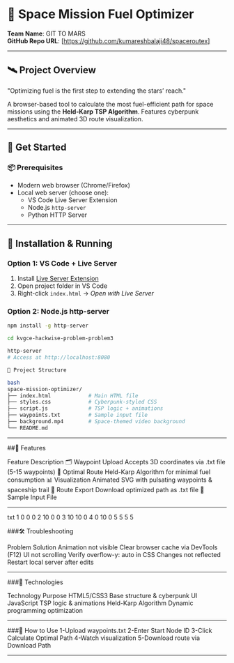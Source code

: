 # 🚀 Space Mission Fuel Optimizer  
**Team Name**: GIT TO MARS  
**GitHub Repo URL**: [https://github.com/kumareshbalaji48/spaceroutex]  

---

## 🛰 Project Overview  
"Optimizing fuel is the first step to extending the stars’ reach."  

A browser-based tool to calculate the most fuel-efficient path for space missions using the **Held-Karp TSP Algorithm**. Features cyberpunk aesthetics and animated 3D route visualization.  

---

## 🚀 Get Started  

### 📦 Prerequisites  
- Modern web browser (Chrome/Firefox)  
- Local web server (choose one):  
  - VS Code Live Server Extension  
  - Node.js `http-server`  
  - Python HTTP Server  

---

## 🔧 Installation & Running  

### Option 1: VS Code + Live Server  
1. Install [Live Server Extension](https://marketplace.visualstudio.com/items?itemName=ritwickdey.LiveServer)  
2. Open project folder in VS Code  
3. Right-click `index.html` → *Open with Live Server*  

### Option 2: Node.js http-server  
```sh
npm install -g http-server

cd kvgce-hackwise-problem-problem3

http-server
# Access at http://localhost:8080

📁 Project Structure

bash
space-mission-optimizer/
├── index.html            # Main HTML file
├── styles.css            # Cyberpunk-styled CSS
├── script.js             # TSP logic + animations
├── waypoints.txt         # Sample input file
├── background.mp4        # Space-themed video background
└── README.md             

```
---

##🌟 Features

Feature	Description
🗂 Waypoint Upload	Accepts 3D coordinates via .txt file (5-15 waypoints)
🧠 Optimal Route	Held-Karp Algorithm for minimal fuel consumption
📊 Visualization	Animated SVG with pulsating waypoints & spaceship trail
💾 Route Export	Download optimized path as .txt file
🧪 Sample Input File

---

txt
1 0 0 0
2 10 0 0
3 10 10 0
4 0 10 0
5 5 5 5

###🛠 Troubleshooting

Problem	Solution
Animation not visible	Clear browser cache via DevTools (F12)
UI not scrolling	Verify overflow-y: auto in CSS
Changes not reflected	Restart local server after edits

---

###🌌 Technologies

Technology	Purpose
HTML5/CSS3	Base structure & cyberpunk UI
JavaScript	TSP logic & animations
Held-Karp Algorithm	Dynamic programming optimization

---

###🧭 How to Use
1-Upload waypoints.txt
2-Enter Start Node ID
3-Click Calculate Optimal Path
4-Watch visualization
5-Download route via Download Path

---
